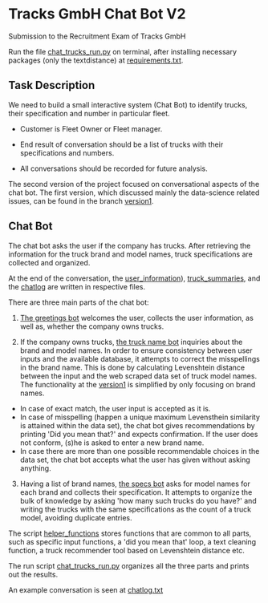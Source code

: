 # Tracks GmbH Chat Bot V2
Submission to the Recruitment Exam of Tracks GmbH

Run the file [chat_trucks_run.py](https://github.com/Batuhanipekci/TracksGmbH_Chatbot/blob/master/chat_trucks_run.py) on terminal, after installing necessary packages (only the textdistance) at [requirements.txt](https://github.com/Batuhanipekci/TracksGmbH_Chatbot/blob/master/requirements.txt).

## Task Description
We need to build a small interactive system (Chat Bot) to identify trucks, their specification and number in particular fleet.

* Customer is Fleet Owner or Fleet manager.

* End result of conversation should be a list of trucks with their specifications and numbers.

* All conversations should be recorded for future analysis.

The second version of the project focused on conversational aspects of the chat bot. The first version, which discussed mainly the data-science related issues, can be found in the branch [version1](https://github.com/Batuhanipekci/TracksGmbH_Chatbot/tree/version1).


## Chat Bot 

The chat bot asks the user if the company has trucks. After retrieving the information for the truck brand and model names, truck specifications are collected and organized.

At the end of the conversation, the [user_information](https://github.com/Batuhanipekci/TracksGmbH_Chatbot/blob/master/results/user_information.txt)), [truck_summaries](https://github.com/Batuhanipekci/TracksGmbH_Chatbot/blob/master/results/truck_summaries.txt), and the [chatlog](https://github.com/Batuhanipekci/TracksGmbH_Chatbot/blob/master/results/chatlog.txt) are written in respective files.

There are three main parts of the chat bot:

1. [The greetings bot](https://github.com/Batuhanipekci/TracksGmbH_Chatbot/blob/master/greetings_bot.py) welcomes the user, collects the user information, as well as, whether the company owns trucks.

2. If the company owns trucks, [the truck name bot](https://github.com/Batuhanipekci/TracksGmbH_Chatbot/blob/master/truck_name_bot.py) inquiries about the brand and model names. In order to ensure consistency between user inputs and the available database, it attempts to correct the misspellings in the brand name. This is done by calculating Levenshtein distance between the input and the web scraped data set of truck model names. The functionality at the [version1](https://github.com/Batuhanipekci/TracksGmbH_Chatbot/tree/version1) is simplified by only focusing on brand names. 

* In case of exact match, the user input is accepted as it is.
* In case of misspelling (happen a unique maximum Levensthein similarity is attained within the data set), the chat bot gives recommendations by printing 'Did you mean that?' and expects confirmation. If the user does not conform, (s)he is asked to enter a new brand name.
* In case there are more than one possible recommendable choices in the data set, the chat bot accepts what the user has given without asking anything.

3. Having a list of brand names, [the specs bot](https://github.com/Batuhanipekci/TracksGmbH_Chatbot/blob/master/specs_bot.py) asks for model names for each brand and collects their specification. It attempts to organize the bulk of knowledge by asking 'how many such trucks do you have?' and writing the trucks with the same specifications as the count of a truck model, avoiding duplicate entries.


The script [helper_functions](https://github.com/Batuhanipekci/TracksGmbH_Chatbot/blob/master/helper_functions.py) stores functions that are common to all parts, such as specific input functions, a 'did you mean that' loop, a text cleaning function, a truck recommender tool based on Levenshtein distance etc. 

The run script [chat_trucks_run.py](https://github.com/Batuhanipekci/TracksGmbH_Chatbot/blob/master/chat_trucks_run.py) organizes all the three parts and prints out the results.

An example conversation is seen at [chatlog.txt](https://github.com/Batuhanipekci/TracksGmbH_Chatbot/blob/master/results/chatlog.txt) 


